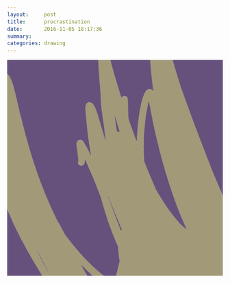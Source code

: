 ```yaml
---
layout:     post
title:      procrastination
date:       2016-11-05 18:17:36
summary:    
categories: drawing
---
```

![procrastination](/images/diary/procrastination.png "for 6,7 or 10 years?")
